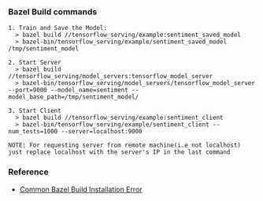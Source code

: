 ### Bazel Build commands

```
1. Train and Save the Model:
  > bazel build //tensorflow_serving/example:sentiment_saved_model
  > bazel-bin/tensorflow_serving/example/sentiment_saved_model /tmp/sentiment_model

2. Start Server
  > bazel build //tensorflow_serving/model_servers:tensorflow_model_server
  > bazel-bin/tensorflow_serving/model_servers/tensorflow_model_server --port=9000 --model_name=sentiment --model_base_path=/tmp/sentiment_model/

3. Start Client
  > bazel build //tensorflow_serving/example:sentiment_client
  > bazel-bin/tensorflow_serving/example/sentiment_client --num_tests=1000 --server=localhost:9000

NOTE: For requesting server from remote machine(i.e not localhost) just replace localhost with the server's IP in the last command
```
### Reference

* [Common Bazel Build Installation Error](https://github.com/tensorflow/serving/issues/421)
